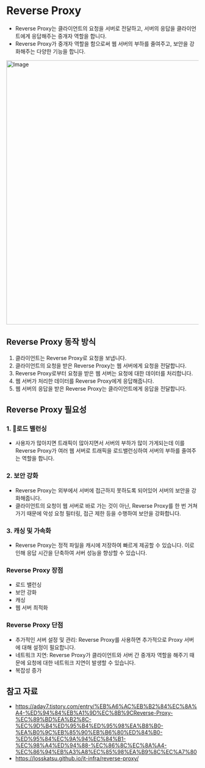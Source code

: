 # Reverse Proxy
- Reverse Proxy는 클라이언트의 요청을 서버로 전달하고, 서버의 응답을 클라이언트에게 응답해주는 중개자 역할을 합니다.
- Reverse Proxy가 중개자 역할을 함으로써 웹 서버의 부하를 줄여주고, 보안을 강화해주는 다양한 기능을 합니다.
<img width="1239" height="690" alt="Image" src="https://github.com/user-attachments/assets/abd10904-3382-4ce9-9678-149658111efc" />

## Reverse Proxy 동작 방식
1. 클라이언트는 Reverse Proxy로 요청을 보냅니다.
2. 클라이언트의 요청을 받은 Reverse Proxy는 웹 서버에게 요청을 전달합니다.
3. Reverse Proxy로부터 요청을 받은 웹 서버는 요청에 대한 데이터를 처리합니다.
4. 웹 서버가 처리한 데이터를 Reverse Proxy에게 응답해줍니다.
5. 웹 서버의 응답을 받은 Reverse Proxy는 클라이언트에게 응답을 전달합니다.

## Reverse Proxy 필요성
### 1. 로드 밸런싱
- 사용자가 많아지면 트래픽이 많아지면서 서버의 부하가 많이 가게되는데 이를 Reverse Proxy가 여러 웹 서버로 트래픽을 로드밸런싱하여 서버의 부하를 줄여주는 역할을 합니다.
### 2. 보안 강화
- Reverse Proxy는 외부에서 서버에 접근하지 못하도록 되어있어 서버의 보안을 강화해줍니다.
- 클라이언트의 요청이 웹 서버로 바로 가는 것이 아닌, Reverse Proxy를 한 번 거쳐가기 때문에 악성 요청 필터링, 접근 제한 등을 수행하여 보안을 강화합니다.
### 3. 캐싱 및 가속화
- Reverse Proxy는 정적 파일을 캐시에 저장하여 빠르게 제공할 수 있습니다. 이로 인해 응답 시간을 단축하여 서버 성능을 향상할 수 있습니다.

### Reverse Proxy 장점
- 로드 밸런싱
- 보안 강화
- 캐싱
- 웹 서버 최적화

### Reverse Proxy 단점
- 추가적인 서버 설정 및 관리: Reverse Proxy를 사용하면 추가적으로 Proxy 서버에 대해 설정이 필요합니다.
- 네트워크 지연: Reverse Proxy가 클라이언트와 서버 간 중개자 역할을 해주기 때문에 요청에 대한 네트워크 지연이 발생할 수 있습니다.
- 복잡성 증가

## 참고 자료
- https://aday7.tistory.com/entry/%EB%A6%AC%EB%B2%84%EC%8A%A4-%ED%94%84%EB%A1%9D%EC%8B%9CReverse-Proxy-%EC%89%BD%EA%B2%8C-%EC%9D%B4%ED%95%B4%ED%95%98%EA%B8%B0-%EA%B0%9C%EB%85%90%EB%B6%80%ED%84%B0-%ED%95%84%EC%9A%94%EC%84%B1-%EC%98%A4%ED%94%88-%EC%86%8C%EC%8A%A4-%EC%86%94%EB%A3%A8%EC%85%98%EA%B9%8C%EC%A7%80
- https://losskatsu.github.io/it-infra/reverse-proxy/